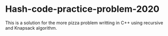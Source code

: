 # Hash-code-practice-problem-2020
This is a solution for the more pizza problem writting in C++ using recursive and Knapsack algorithm.
